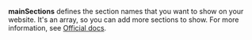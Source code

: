 **mainSections** defines the section names that you want to show on your website. It's an array, so you can add more sections to show. For more information, see [Official docs](https://gohugo.io/functions/where/#mainsections).